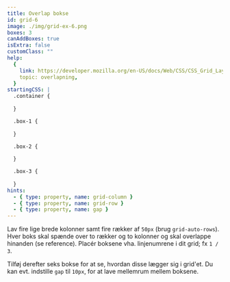 ```yaml
---
title: Overlap bokse
id: grid-6
image: ./img/grid-ex-6.png
boxes: 3
canAddBoxes: true
isExtra: false
customClass: ""
help:
  {
    link: https://developer.mozilla.org/en-US/docs/Web/CSS/CSS_Grid_Layout/Basic_Concepts_of_Grid_Layout#overlapping_without_z-index,
    topic: overlapning,
  }
startingCSS: |
  .container {
    
  }

  .box-1 {
    
  }

  .box-2 {
    
  }

  .box-3 {
    
  }
hints:
  - { type: property, name: grid-column }
  - { type: property, name: grid-row }
  - { type: property, name: gap }
---
```


Lav fire lige brede kolonner samt fire rækker af `50px` (brug `grid-auto-rows`). Hver boks skal spænde over to rækker og to kolonner og skal overlappe hinanden (se reference). Placér boksene vha. linjenumrene i dit grid; fx `1 / 3`.

Tilføj derefter seks bokse for at se, hvordan disse lægger sig i grid'et. Du kan evt. indstille `gap` til `10px`, for at lave mellemrum mellem boksene.
